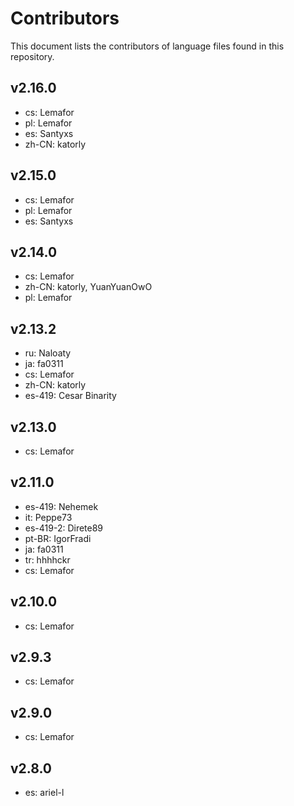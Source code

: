 # Contributors

This document lists the contributors of language files found in this repository.

## v2.16.0

* cs: Lemafor
* pl: Lemafor
* es: Santyxs
* zh-CN: katorly

## v2.15.0

* cs: Lemafor
* pl: Lemafor
* es: Santyxs

## v2.14.0

* cs: Lemafor
* zh-CN: katorly, YuanYuanOwO
* pl: Lemafor

## v2.13.2

* ru: Naloaty
* ja: fa0311
* cs: Lemafor
* zh-CN: katorly
* es-419: Cesar Binarity

## v2.13.0

* cs: Lemafor

## v2.11.0

* es-419: Nehemek
* it: Peppe73
* es-419-2: Direte89
* pt-BR: IgorFradi
* ja: fa0311
* tr: hhhhckr
* cs: Lemafor

## v2.10.0

* cs: Lemafor

## v2.9.3

* cs: Lemafor

## v2.9.0

* cs: Lemafor

## v2.8.0

* es: ariel-l
